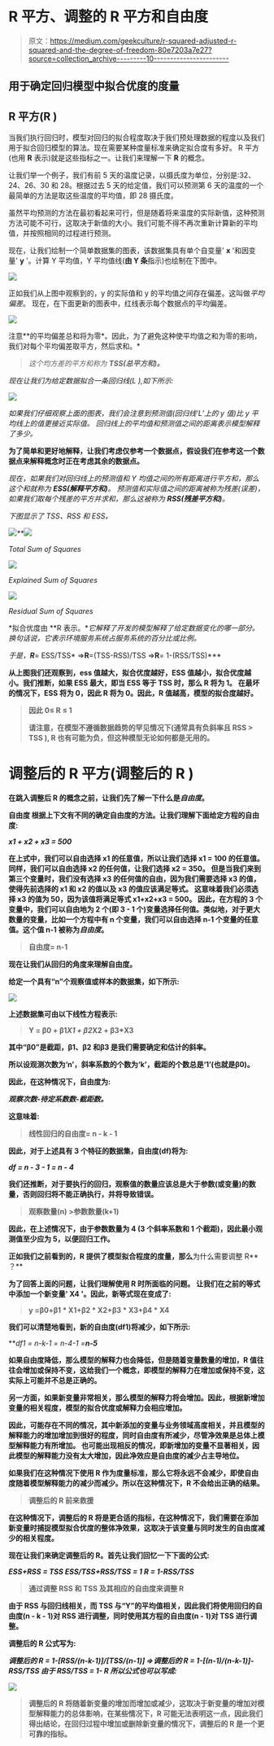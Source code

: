 # R 平方、调整的 R 平方和自由度

> 原文：<https://medium.com/geekculture/r-squared-adjusted-r-squared-and-the-degree-of-freedom-80e7203a7e27?source=collection_archive---------10----------------------->

## **用于确定回归模型中拟合优度的度量**

## **R 平方(R )**

当我们执行回归时，模型对回归的拟合程度取决于我们预处理数据的程度以及我们用于拟合回归模型的算法。现在需要某种度量标准来确定拟合度有多好。
R 平方(也用 **R** 表示)就是这些指标之一。让我们来理解一下 **R** 的概念。

让我们举一个例子，我们有前 5 天的温度记录，以摄氏度为单位，分别是:32、24、26、30 和 28。根据过去 5 天的给定值，我们可以预测第 6 天的温度的一个最简单的方法是取这些温度的平均值，即 28 摄氏度。

虽然平均预测的方法在最初看起来可行，但是随着将来温度的实际新值，这种预测方法可能不可行，这取决于新值的大小。我们可能不得不再次重新计算新的平均值，并按照相同的过程进行预测。

现在，让我们绘制一个简单数据集的图表，该数据集具有单个自变量' **x** '和因变量' **y** '。计算 Y 平均值，Y 平均值线(**由 Y 条**指示)也绘制在下图中。

![](img/e8a63dacc8f76172097e02bd29025ac0.png)

正如我们从上图中观察到的，y 的实际值和 y 的平均值之间存在偏差。这叫做*平均偏差*。
现在，在下面更新的图表中，红线表示每个数据点的平均偏差。

![](img/c31e4736e3162723654ed4be4aa71b0c.png)

注意**的平均偏差总和将为零*。因此，为了避免这种使平均值之和为零的影响，我们对每个平均偏差取平方，然后求和。*

> *这个均方差的平方和称为 **TSS(总平方和)。***

*现在让我们为给定数据拟合一条回归线(L ),如下所示:*

*![](img/a8c571cc6ef54a83cc779e1190daebaf.png)*

*如果我们仔细观察上面的图表，我们会注意到预测值(回归线‘L’上的 y 值)比 y 平均线上的值更接近实际值。
回归线上的平均值和预测值之间的距离表示模型解释了多少。*

**为了简单和更好地解释，让我们考虑仅参考一个数据点，假设我们在参考这一个数据点来解释概念时正在考虑其余的数据点。**

*现在，如果我们对回归线上的预测值和 Y 均值之间的所有距离进行平方和，那么这个和就称为 **ESS(解释平方和)**。
预测值和实际值之间的距离被称为残差(误差)，如果我们取每个残差的平方并求和，那么这被称为 **RSS(残差平方和)**。*

*下图显示了 TSS、RSS 和 ESS。*

*![](img/7919c4e97c32bc79b5cbe055a63387c9.png)**![](img/7b7b170d154a06af0a050e2cf6ffae5a.png)*

*Total Sum of Squares*

*![](img/bdcffbaf991154c614564e2cf284c883.png)*

*Explained Sum of Squares*

*![](img/b8fd0e0c951a3440222850444fc8fcae.png)*

*Residual Sum of Squares*

*拟合优度由 **R 表示。**它解释了开发的模型解释了给定数据变化的哪一部分。换句话说，它表示环境服务系统占服务系统的百分比或比例。*

*于是，***R****= ESS/TSS* =>****R****=(TSS-RSS)/TSS
=>****R****= 1-(RSS/TSS)***

**从上图我们还观察到，ess 值越大，拟合优度越好，ESS 值越小，拟合优度越小。我们推断，如果 ESS 最大，即当 ESS 等于 TSS 时，那么 **R** 将为 1。
在最坏的情况下，ESS 将为 0，因此 **R** 将为 0。因此，R 值越高，模型的拟合度越好。**

> ****因此 0≤ R ≤ 1****
> 
> **请注意，在模型不遵循数据趋势的罕见情况下(通常具有负斜率且 RSS > TSS ), R 也有可能为负，但这种模型无论如何都是无用的。**

# ****调整后的 R 平方(调整后的 R )****

**在跳入调整后 R 的概念之前，让我们先了解一下什么是*自由度*。**

****自由度** 根据上下文有不同的确定自由度的方法。让我们理解下面给定方程的自由度:**

***x1 + x2 + x3 = 500***

**在上式中，我们可以自由选择 x1 的任意值，所以让我们选择 x1 = 100 的任意值。同样，我们可以自由选择 x2 的任何值，让我们选择 x2 = 350。
但是当我们来到第三个变量时，我们没有选择 x3 的任何值的自由，因为我们需要选择 x3 的值，使得先前选择的 x1 和 x2 的值以及 x3 的值应该满足等式。
这意味着我们必须选择 x3 的值为 50，因为该值将满足等式 x1+x2+x3 = 500。
因此，在方程的 3 个变量中，我们可以自由地为 2 个(即 3 - 1 个)变量选择任何值。类似地，对于更大数量的变量，比如一个方程中有 n 个变量，我们可以自由选择 n-1 个变量的任意值。这个值 n-1 被称为*自由度*。**

> **自由度= n-1**

****现在让我们从回归的角度来理解自由度。****

**给定一个具有“n”个观察值或样本的数据集，如下所示:**

**![](img/93f513c077704a4951cfada83c41ebba.png)**

**上述数据集可由以下线性方程表示:**

> **Y = β0 + β1*X1 + β2*X2 + β3*X3**

**其中“β0”是截距，β1、β2 和β3 是我们需要确定和估计的斜率。**

**所以设观测次数为‘n’，斜率系数的个数为‘k’，截距的个数总是‘1’(也就是β0)。**

**因此，在这种情况下，自由度为:**

*****观察次数-待定系数数-截距数。*****

**这意味着:**

> **线性回归的自由度= **n - k - 1****

**因此，对于上述具有 3 个特征的数据集，自由度(df)将为:**

***df = n - 3 - 1 = n - 4***

**我们还推断，对于要执行的回归，观察值的数量应该总是大于参数(或变量)的数量，否则回归将不能正确执行，并将导致错误。**

> ****观察数量(n) >参数数量(k+1)****

**因此，在上述情况下，由于参数数量为 4 (3 个斜率系数和 1 个截距)，因此最小观测值至少应为 5，以便回归工作。**

**正如我们之前看到的，R 提供了模型拟合程度的度量，那么**为什么需要调整 R** ？**

**为了回答上面的问题，让我们理解使用 R 时所面临的问题。
让我们在之前的等式中添加一个新变量' **X4** '。因此，新等式现在变成了:**

> **y =β0+β1 * X1+β2 * X2+β3 * X3+**β4 * X4****

**我们可以清楚地看到，新的自由度(df1)将减少，如下所示:**

***df1 = n-k-1 = n-4-1 =***n-5****

**如果自由度降低，那么模型的解释力也会降低，但是随着变量数量的增加，R 值往往会增加或保持不变，这给我们一个概念，即模型的解释力在增加或保持不变，这实际上可能并不总是正确的。**

**另一方面，如果新变量非常相关，那么模型的解释力将会增加。因此，根据新增加变量的相关程度，模型的拟合优度或解释力会相应增加。**

**因此，可能存在不同的情况，其中新添加的变量与业务领域高度相关，并且模型的解释能力的增加增加到很好的程度，同时自由度有所减少，尽管净效果是总体上模型解释能力有所增加。
也可能出现相反的情况，即新增加的变量不显著相关，因此模型的解释能力没有太大增加，因此净效应是自由度的减少占主导地位。**

**如果我们在这种情况下使用 R 作为度量标准，那么它将永远不会减少，即使自由度随着模型解释能力的减少而减少。所以在这种情况下，R 不会给出正确的结果。**

> ****调整后的 R 前来救援****

**在这种情况下，调整后的 R 将是更合适的指标，在这种情况下，我们需要在添加新变量时捕捉模型拟合优度的整体净效果，这取决于该变量与同时发生的自由度减少的相关程度。**

**现在让我们来确定调整后的 R。首先让我们回忆一下下面的公式:**

***ESS+RSS = TSS
ESS/TSS+RSS/TSS = 1
R = 1-RSS/TSS***

> ****通过调整 RSS 和 TSS 及其相应的自由度来调整 R****

**由于 RSS 与回归线相关，而 TSS 与“Y”的平均值相关，因此我们将使用回归的自由度(n - k - 1)对 RSS 进行调整，同时使用其方程的自由度(n - 1)对 TSS 进行调整。**

**调整后的 R 公式写为:**

***调整后的 R = 1-[RSS/(n-k-1)]/[TSS/(n-1)]
=>调整后的 R = 1-[(n-1)/(n-k-1)]-RSS/TSS
由于 RSS/TSS = 1- R 所以公式也可以写成:***

**![](img/189162ac7ce95477f8139de1e92653c1.png)**

> **调整后的 R 将随着新变量的增加而增加或减少，这取决于新变量的增加对模型解释能力的总体影响，在某些情况下，R 可能无法表明这一点，因此我们得出结论，在回归过程中增加或删除新变量的情况下，调整后的 R 是一个更可靠的指标。**